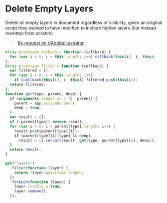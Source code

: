 # Delete Empty Layers

Delete all empty layers in document regardless of visibility, given an original script they wanted to have modified to include hidden layers (but instead rewritten from scratch)

> [By request on r/AdobeIllustrator](https://www.reddit.com/r/AdobeIllustrator/comments/125agta/help_with_script/)

```js
Array.prototype.forEach = function (callback) {
  for (var i = 0; i < this.length; i++) callback(this[i], i, this);
};
Array.prototype.filter = function (callback) {
  var filtered = [];
  for (var i = 0; i < this.length; i++)
    if (callback(this[i], i, this)) filtered.push(this[i]);
  return filtered;
};
function get(type, parent, deep) {
  if (arguments.length == 1 || !parent) {
    parent = app.activeDocument;
    deep = true;
  }
  var result = [];
  if (!parent[type]) return result;
  for (var i = 0; i < parent[type].length; i++) {
    result.push(parent[type][i]);
    if (parent[type][i][type] && deep)
      result = [].concat(result, get(type, parent[type][i], deep));
  }
  return result;
}

get("layers")
  .filter(function (layer) {
    return !layer.pageItems.length;
  })
  .forEach(function (layer) {
    layer.visible = true;
    layer.remove();
  });
```
